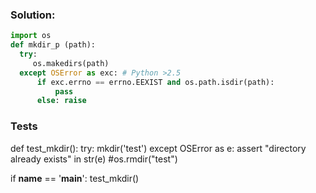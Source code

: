 ### Solution:
```python
import os
def mkdir_p (path):
  try:
     os.makedirs(path)
  except OSError as exc: # Python >2.5
      if exc.errno == errno.EEXIST and os.path.isdir(path):
          pass
      else: raise
```
### Tests

def test_mkdir():
  try:
    mkdir('test')
  except OSError as e:
     assert "directory already exists" in str(e)
  #os.rmdir("test")

if __name__ == '__main__':
   test_mkdir()


